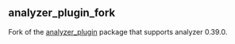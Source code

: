 ## analyzer_plugin_fork

Fork of the [analyzer_plugin](https://pub.dev/packages/analyzer_plugin) package that supports
analyzer 0.39.0.
